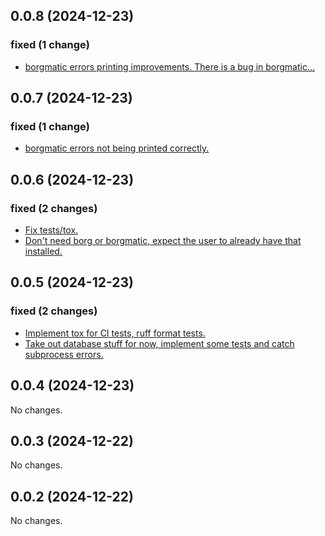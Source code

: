 ## 0.0.8 (2024-12-23)

### fixed (1 change)

- [borgmatic errors printing improvements. There is a bug in borgmatic...](lucid/borgstats@2323c0ac5987f88b6895ce984673743c58dd21aa)

## 0.0.7 (2024-12-23)

### fixed (1 change)

- [borgmatic errors not being printed correctly.](lucid/borgstats@2997ec0cc48b4a98029747b4ac820fee542be586)

## 0.0.6 (2024-12-23)

### fixed (2 changes)

- [Fix tests/tox.](lucid/borgstats@ecb4d13c5553f654ade2df3a0d927606d472a730)
- [Don't need borg or borgmatic, expect the user to already have that installed.](lucid/borgstats@b0adb54b0663485a727983590f06c9b33ebc5f35)

## 0.0.5 (2024-12-23)

### fixed (2 changes)

- [Implement tox for CI tests, ruff format tests.](lucid/borgstats@afed7ac5cf9d153eedeac7f6ae762eca7db61830)
- [Take out database stuff for now, implement some tests and catch subprocess errors.](lucid/borgstats@6109fb8e851725f8c1137d23d1b83e72ac71fb4c)

## 0.0.4 (2024-12-23)

No changes.

## 0.0.3 (2024-12-22)

No changes.

## 0.0.2 (2024-12-22)

No changes.
